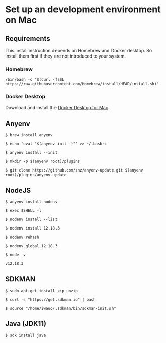 # Set up an development environment on Mac

## Requirements

This install instruction depends on Homebrew and Docker desktop. So install them first if they are not introduced to your system.

### Homebrew

```console
/bin/bash -c "$(curl -fsSL https://raw.githubusercontent.com/Homebrew/install/HEAD/install.sh)"
```

### Docker Desktop

Download and install the [Docker Desktop for Mac](https://docs.docker.com/desktop/mac/install/).


## Anyenv
```console
$ brew install anyenv

$ echo 'eval "$(anyenv init -)"' >> ~/.bashrc

$ anyenv install --init

$ mkdir -p $(anyenv root)/plugins

$ git clone https://github.com/znz/anyenv-update.git $(anyenv root)/plugins/anyenv-update
```

## NodeJS
```console
$ anyenv install nodenv

$ exec $SHELL -l

$ nodenv install --list

$ nodenv install 12.18.3

$ nodenv rehash

$ nodenv global 12.18.3

$ node -v

v12.18.3

```

## SDKMAN

```console
$ sudo apt-get install zip unzip

$ curl -s "https://get.sdkman.io" | bash

$ source "/home/iwauo/.sdkman/bin/sdkman-init.sh"
```

## Java (JDK11)

```console
$ sdk install java

```

